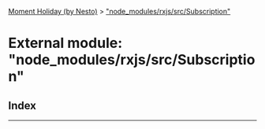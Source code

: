 [Moment Holiday (by Nesto)](../README.md) > ["node_modules/rxjs/src/Subscription"](../modules/_node_modules_rxjs_src_subscription_.md)

# External module: "node_modules/rxjs/src/Subscription"

## Index

---

